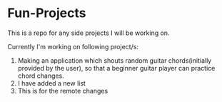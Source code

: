 # Fun-Projects

This is a repo for any side projects I will be working on.

Currently I'm working on following project/s:

1. Making an application which shouts random guitar chords(initially provided by the user), so that a beginner guitar player can practice chord changes. 
2. I have added a new list
3. This is for the remote changes

